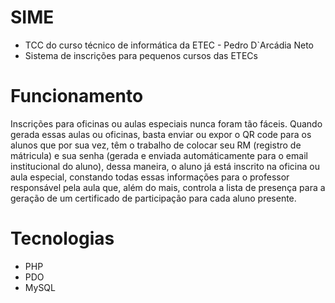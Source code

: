 # SIME
- TCC do curso técnico de informática da ETEC - Pedro D`Arcádia Neto
- Sistema de inscrições para pequenos cursos das ETECs

# Funcionamento
Inscrições para oficinas ou aulas especiais nunca foram tão fáceis. Quando gerada essas aulas ou oficinas, basta enviar ou expor o QR code para os alunos que por sua vez, têm o trabalho de colocar seu RM (registro de mátricula) e sua senha (gerada e enviada automáticamente para o email institucional do aluno), dessa maneira, o aluno já está inscrito na oficina ou aula especial, constando todas essas informações para o professor responsável pela aula que, além do mais, controla a lista de presença para a geração de um certificado de participação para cada aluno presente.

# Tecnologias
- PHP
- PDO
- MySQL
